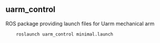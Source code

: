 ## uarm_control

ROS package providing launch files for Uarm mechanical arm

```
    roslaunch uarm_control minimal.launch
```

